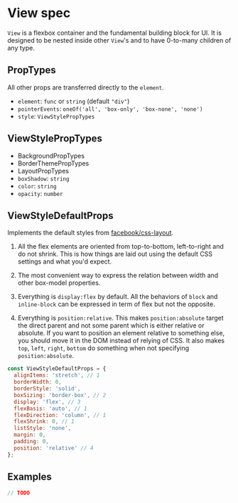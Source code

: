 # View spec

`View` is a flexbox container and the fundamental building block for UI. It is
designed to be nested inside other `View`'s and to have 0-to-many children of
any type.

## PropTypes

All other props are transferred directly to the `element`.

+ `element`: `func` or `string` (default `"div"`)
+ `pointerEvents`: `oneOf('all', 'box-only', 'box-none', 'none')`
+ `style`: `ViewStylePropTypes`

## ViewStylePropTypes

+ BackgroundPropTypes
+ BorderThemePropTypes
+ LayoutPropTypes
+ `boxShadow`: `string`
+ `color`: `string`
+ `opacity`: `number`

## ViewStyleDefaultProps

Implements the default styles from
[facebook/css-layout](https://github.com/facebook/css-layout).

1. All the flex elements are oriented from top-to-bottom, left-to-right and do
   not shrink. This is how things are laid out using the default CSS settings
   and what you'd expect.

2. The most convenient way to express the relation between width and other
   box-model properties.

3. Everything is `display:flex` by default. All the behaviors of `block` and
   `inline-block` can be expressed in term of flex but not the opposite.

4. Everything is `position:relative`. This makes `position:absolute` target the
   direct parent and not some parent which is either relative or absolute. If
   you want to position an element relative to something else, you should move
   it in the DOM instead of relying of CSS. It also makes `top`, `left`,
   `right`, `bottom` do something when not specifying `position:absolute`.

```js
const ViewStyleDefaultProps = {
  alignItems: 'stretch', // 1
  borderWidth: 0,
  borderStyle: 'solid',
  boxSizing: 'border-box', // 2
  display: 'flex', // 3
  flexBasis: 'auto', // 1
  flexDirection: 'column', // 1
  flexShrink: 0, // 1
  listStyle: 'none',
  margin: 0,
  padding: 0,
  position: 'relative' // 4
};
```

## Examples

```js
// TODO
```
